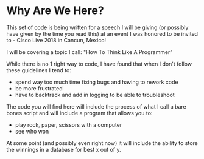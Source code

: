 # Why Are We Here?

This set of code is being written for a speech I will be giving (or possibly have given by the time you read this) at an event I was honored to be invited to - Cisco Live 2018 in Cancun, Mexico!

I will be covering a topic I call:  "How To Think Like A Programmer"

While there is no 1 right way to code, I have found that when I don't follow these guidelines I tend to:
- spend way too much time fixing bugs and having to rework code
- be more frustrated
- have to backtrack and add in logging to be able to troubleshoot

The code you will find here will include the process of what I call a bare bones script and will include a program that allows you to:
- play rock, paper, scissors with a computer
- see who won

At some point (and possibly even right now) it will include the ability to store the winnings in a database for best x out of y.